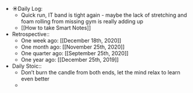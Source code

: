 - ☀️Daily Log:
    - Quick run, IT band is tight again - maybe the lack of stretching and foam rolling from missing gym is really adding up
    - [[How to take Smart Notes]]
- Retrospective::
    - One week ago: [[December 18th, 2020]]
    - One month ago: [[November 25th, 2020]]
    - One quarter ago: [[September 25th, 2020]]
    - One year ago: [[December 25th, 2019]]
- Daily Stoic::
    - Don’t burn the candle from both ends, let the mind relax to learn even better
    -
